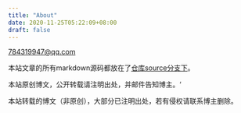 ```yaml
---
title: "About"
date: 2020-11-25T05:22:09+08:00
draft: false
---
```


784319947@qq.com

本站文章的所有markdown源码都放在了[仓库source分支下](https://github.com/ole12138/ole12138.github.io/tree/source/content)。

本站原创博文，公开转载请注明出处，并邮件告知博主。‘

本站转载的博文（非原创），大部分已注明出处，若有侵权请联系博主删除。